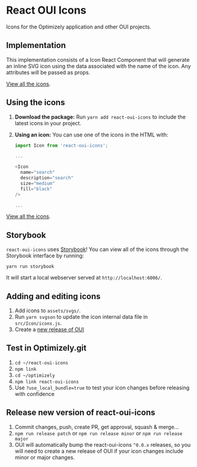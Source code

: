# React OUI Icons

Icons for the Optimizely application and other OUI projects.

## Implementation

This implementation consists of a Icon React Component that will generate an inline SVG icon using the data associated with the name of the icon. Any attributes will be passed as props.


[View all the icons](https://github.com/optimizely/react-oui-icons).

## Using the icons

1. **Download the package:** Run `yarn add react-oui-icons` to include the latest icons in your project.

2. **Using an icon:** You can use one of the icons in the HTML with:

    ```javascript
    import Icon from 'react-oui-icons';

    ...

    <Icon
      name="search"
      description="search"
      size="medium"
      fill="black"
    />

    ...
    ```

[View all the icons](https://github.com/optimizely/react-oui-icons).

## Storybook
`react-oui-icons` uses [Storybook](https://storybook.js.org/)! You can view all of the icons through the Storybook interface by running:

```
yarn run storybook
```

It will start a local webserver served at `http://localhost:6006/`.

## Adding and editing icons

1. Add icons to `assets/svgs/`.
2. Run `yarn svgson` to update the icon internal data file in `src/Icon/icons.js`.
3. Create a [new release of OUI](https://github.com/optimizely/oui/blob/devel/CONTRIBUTING.md)

## Test in Optimizely.git

1. `cd ~/react-oui-icons`
2. `npm link`
3. `cd ~/optimizely`
4. `npm link react-oui-icons`
5. Use `?use_local_bundle=true` to test your icon changes before releasing with confidence

## Release new version of react-oui-icons
1. Commit changes, push, create PR, get approval, squash & merge...
2. `npm run release patch` or `npm run release minor` or `npm run release major`
3. OUI will automatically bump the react-oui-icons `^0.0.x` releases, so you will need to create a new release of OUI if your icon changes include minor or major changes.
